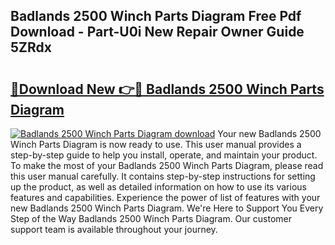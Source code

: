 ## Badlands 2500 Winch Parts Diagram Free Pdf Download - Part-U0i New Repair Owner Guide 5ZRdx

# <h2><a href="http://dftrmgp.blite.top/?on=Badlands+2500+Winch+Parts+Diagram">🔗Download New 👉🔴 Badlands 2500 Winch Parts Diagram</a></h2>

[![Badlands 2500 Winch Parts Diagram download](https://i.imgur.com/lujVjoI.png)](http://dftrmgp.blite.top/?on=Badlands+2500+Winch+Parts+Diagram)
Your new Badlands 2500 Winch Parts Diagram is now ready to use. This user manual provides a step-by-step guide to help you install, operate, and maintain your product. To make the most of your Badlands 2500 Winch Parts Diagram, please read this user manual carefully. It contains step-by-step instructions for setting up the product, as well as detailed information on how to use its various features and capabilities. Experience the power of list of features with your new Badlands 2500 Winch Parts Diagram. We're Here to Support You Every Step of the Way Badlands 2500 Winch Parts Diagram. Our customer support team is available throughout your journey.
